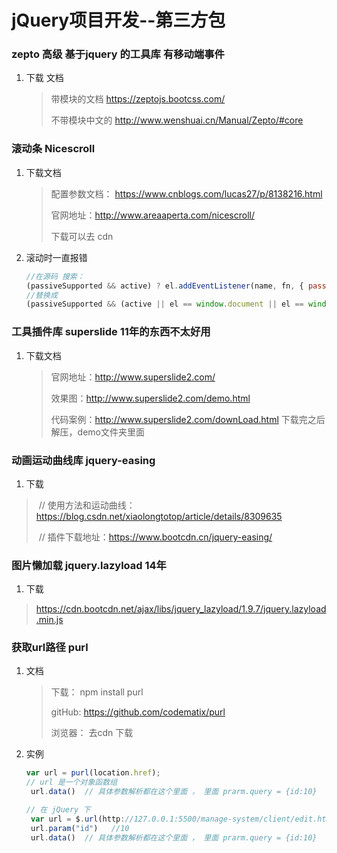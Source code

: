 # jQuery项目开发--第三方包

### zepto  高级 基于jquery 的工具库  有移动端事件



1. 下载 文档   

   > 带模块的文档 https://zeptojs.bootcss.com/
   >
   > 不带模块中文的 http://www.wenshuai.cn/Manual/Zepto/#core

### 滚动条 Nicescroll

1. 下载文档

   > 配置参数文档： https://www.cnblogs.com/lucas27/p/8138216.html
   >
   > 官网地址：http://www.areaaperta.com/nicescroll/
   >
   > 下载可以去 cdn

2. 滚动时一直报错

   ```javascript
   //在源码 搜索：
   (passiveSupported && active) ? el.addEventListener(name, fn, { passive: false, capture: bubble }) : el.addEventListener(name, fn, bubble || false);
   //替换成
   (passiveSupported && (active || el == window.document || el == window.document.body || el == window)) ? el.addEventListener(name, fn, { passive: false, capture: bubble }) : el.addEventListener(name, fn, bubble || false);
   ```

### 工具插件库 superslide  11年的东西不太好用

1. 下载文档	

   >  官网地址：http://www.superslide2.com/
   >
   >   效果图：http://www.superslide2.com/demo.html
   >
   >   代码案例：http://www.superslide2.com/downLoad.html  下载完之后解压，demo文件夹里面

### 动画运动曲线库 jquery-easing

1.  下载

   > ​	// 使用方法和运动曲线： https://blog.csdn.net/xiaolongtotop/article/details/8309635
   >
   > ​    // 插件下载地址：https://www.bootcdn.cn/jquery-easing/

### 图片懒加载 jquery.lazyload  14年

1.  下载 

   > https://cdn.bootcdn.net/ajax/libs/jquery_lazyload/1.9.7/jquery.lazyload.min.js

### 获取url路径  purl

1. 文档

   > 下载： npm install purl
   >
   > gitHub: https://github.com/codematix/purl
   >
   > 浏览器： 去cdn 下载

2. 实例

   ```js
   var url = purl(location.href);
   // url 是一个对象函数组  
    url.data()  // 具体参数解析都在这个里面 ， 里面 prarm.query = {id:10}
   
   // 在 jQuery 下 
    var url = $.url(http://127.0.0.1:5500/manage-system/client/edit.html?id=10);
    url.param("id")   //10
    url.data()  // 具体参数解析都在这个里面 ， 里面 prarm.query = {id:10}
   ```

   